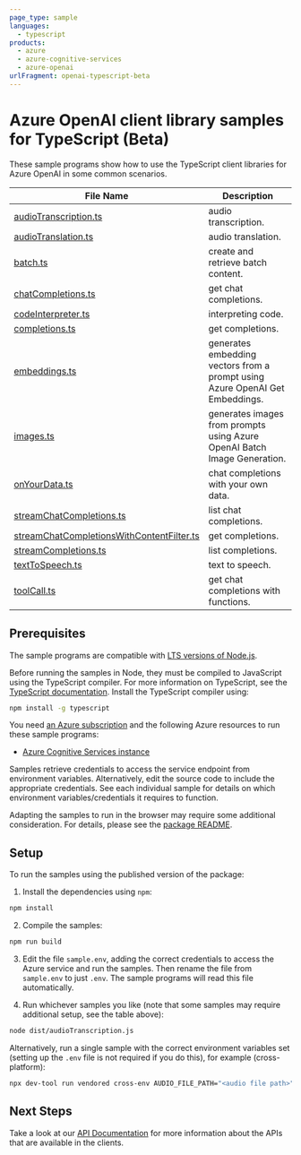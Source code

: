 ```yaml
---
page_type: sample
languages:
  - typescript
products:
  - azure
  - azure-cognitive-services
  - azure-openai
urlFragment: openai-typescript-beta
---
```


# Azure OpenAI client library samples for TypeScript (Beta)

These sample programs show how to use the TypeScript client libraries for Azure OpenAI in some common scenarios.

| **File Name**                                                                       | **Description**                                                              |
| ----------------------------------------------------------------------------------- | ---------------------------------------------------------------------------- |
| [audioTranscription.ts][audiotranscription]                                         | audio transcription.                                                         |
| [audioTranslation.ts][audiotranslation]                                             | audio translation.                                                           |
| [batch.ts][batch]                                                                   | create and retrieve batch content.                                           |
| [chatCompletions.ts][chatcompletions]                                               | get chat completions.                                                        |
| [codeInterpreter.ts][codeinterpreter]                                               | interpreting code.                                                           |
| [completions.ts][completions]                                                       | get completions.                                                             |
| [embeddings.ts][embeddings]                                                         | generates embedding vectors from a prompt using Azure OpenAI Get Embeddings. |
| [images.ts][images]                                                                 | generates images from prompts using Azure OpenAI Batch Image Generation.     |
| [onYourData.ts][onyourdata]                                                         | chat completions with your own data.                                         |
| [streamChatCompletions.ts][streamchatcompletions]                                   | list chat completions.                                                       |
| [streamChatCompletionsWithContentFilter.ts][streamchatcompletionswithcontentfilter] | get completions.                                                             |
| [streamCompletions.ts][streamcompletions]                                           | list completions.                                                            |
| [textToSpeech.ts][texttospeech]                                                     | text to speech.                                                              |
| [toolCall.ts][toolcall]                                                             | get chat completions with functions.                                         |

## Prerequisites

The sample programs are compatible with [LTS versions of Node.js](https://github.com/nodejs/release#release-schedule).

Before running the samples in Node, they must be compiled to JavaScript using the TypeScript compiler. For more information on TypeScript, see the [TypeScript documentation][typescript]. Install the TypeScript compiler using:

```bash
npm install -g typescript
```

You need [an Azure subscription][freesub] and the following Azure resources to run these sample programs:

- [Azure Cognitive Services instance][createinstance_azurecognitiveservicesinstance]

Samples retrieve credentials to access the service endpoint from environment variables. Alternatively, edit the source code to include the appropriate credentials. See each individual sample for details on which environment variables/credentials it requires to function.

Adapting the samples to run in the browser may require some additional consideration. For details, please see the [package README][package].

## Setup

To run the samples using the published version of the package:

1. Install the dependencies using `npm`:

```bash
npm install
```

2. Compile the samples:

```bash
npm run build
```

3. Edit the file `sample.env`, adding the correct credentials to access the Azure service and run the samples. Then rename the file from `sample.env` to just `.env`. The sample programs will read this file automatically.

4. Run whichever samples you like (note that some samples may require additional setup, see the table above):

```bash
node dist/audioTranscription.js
```

Alternatively, run a single sample with the correct environment variables set (setting up the `.env` file is not required if you do this), for example (cross-platform):

```bash
npx dev-tool run vendored cross-env AUDIO_FILE_PATH="<audio file path>" node dist/audioTranscription.js
```

## Next Steps

Take a look at our [API Documentation][apiref] for more information about the APIs that are available in the clients.

[audiotranscription]: https://github.com/Azure/azure-sdk-for-js/blob/main/sdk/openai/openai/samples/v2-beta/typescript/src/audioTranscription.ts
[audiotranslation]: https://github.com/Azure/azure-sdk-for-js/blob/main/sdk/openai/openai/samples/v2-beta/typescript/src/audioTranslation.ts
[batch]: https://github.com/Azure/azure-sdk-for-js/blob/main/sdk/openai/openai/samples/v2-beta/typescript/src/batch.ts
[chatcompletions]: https://github.com/Azure/azure-sdk-for-js/blob/main/sdk/openai/openai/samples/v2-beta/typescript/src/chatCompletions.ts
[codeinterpreter]: https://github.com/Azure/azure-sdk-for-js/blob/main/sdk/openai/openai/samples/v2-beta/typescript/src/codeInterpreter.ts
[completions]: https://github.com/Azure/azure-sdk-for-js/blob/main/sdk/openai/openai/samples/v2-beta/typescript/src/completions.ts
[embeddings]: https://github.com/Azure/azure-sdk-for-js/blob/main/sdk/openai/openai/samples/v2-beta/typescript/src/embeddings.ts
[images]: https://github.com/Azure/azure-sdk-for-js/blob/main/sdk/openai/openai/samples/v2-beta/typescript/src/images.ts
[onyourdata]: https://github.com/Azure/azure-sdk-for-js/blob/main/sdk/openai/openai/samples/v2-beta/typescript/src/onYourData.ts
[streamchatcompletions]: https://github.com/Azure/azure-sdk-for-js/blob/main/sdk/openai/openai/samples/v2-beta/typescript/src/streamChatCompletions.ts
[streamchatcompletionswithcontentfilter]: https://github.com/Azure/azure-sdk-for-js/blob/main/sdk/openai/openai/samples/v2-beta/typescript/src/streamChatCompletionsWithContentFilter.ts
[streamcompletions]: https://github.com/Azure/azure-sdk-for-js/blob/main/sdk/openai/openai/samples/v2-beta/typescript/src/streamCompletions.ts
[texttospeech]: https://github.com/Azure/azure-sdk-for-js/blob/main/sdk/openai/openai/samples/v2-beta/typescript/src/textToSpeech.ts
[toolcall]: https://github.com/Azure/azure-sdk-for-js/blob/main/sdk/openai/openai/samples/v2-beta/typescript/src/toolCall.ts
[apiref]: https://learn.microsoft.com/javascript/api/overview/azure/openai
[freesub]: https://azure.microsoft.com/free/
[createinstance_azurecognitiveservicesinstance]: https://learn.microsoft.com/azure/cognitive-services/openai/how-to/create-resource
[package]: https://github.com/Azure/azure-sdk-for-js/tree/main/sdk/openai/openai/README.md
[typescript]: https://www.typescriptlang.org/docs/home.html
